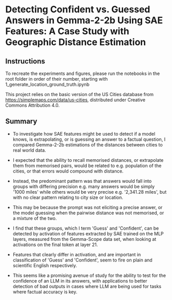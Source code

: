 # Detecting Confident vs. Guessed Answers in Gemma-2-2b Using SAE Features: A Case Study with Geographic Distance Estimation

## **Instructions**

To recreate the experiments and figures, please run the notebooks in the root folder in order of their number, starting with 1_generate_location_ground_truth.ipynb

This project relies on the basic version of the US Cities database from https://simplemaps.com/data/us-cities, distributed under Creative Commons Attribution 4.0. 

## **Summary**

* To investigate how SAE features might be used to detect if a model knows, is extrapolating, or is guessing an answer to a factual question, I compared Gemma-2-2b estimations of the distances between cities to real world data.

* I expected that the ability to recall memorised distances, or extrapolate them from memorised pairs, would be related to e.g. population of the cities, or that errors would compound with distance.

* Instead, the predominant pattern was that answers would fall into groups with differing precision e.g. many answers would be simply '1000 miles' while others would be very precise e.g. '2,341.28 miles', but with no clear pattern relating to city size or location.

* This may be because the prompt was not eliciting a precise answer, or the model guessing when the pairwise distance was not memorised, or a mixture of the two.

* I find that these groups, which I term 'Guess' and 'Confident', can be detected by activation of features extracted by SAE trained on the MLP layers, measured from the Gemma-Scope data set, when looking at activations on the final token at layer 21. 

* Features that clearly differ in activation, and are important in classification of 'Guess' and 'Confident', seem to fire on plain and scientific English respectively.

* This seems like a promising avenue of study for the ability to test for the confidence of an LLM in its answers, with applications to better detection of bad outputs in cases where LLM are being used for tasks where factual accuracy is key.